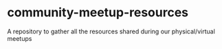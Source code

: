 # community-meetup-resources
A repository to gather all the resources shared during our physical/virtual meetups
